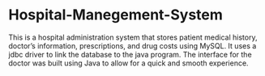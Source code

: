 # Hospital-Manegement-System
This is a hospital administration system that stores patient medical history, doctor’s information, prescriptions, and drug costs using MySQL. It uses a jdbc driver to link the database to the java program. The interface for the doctor was built using Java to allow for a quick and smooth experience.
